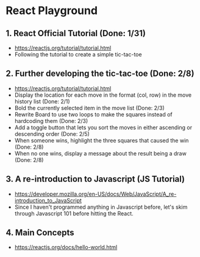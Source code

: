 # React Playground

## 1. React Official Tutorial (Done: 1/31)
- https://reactjs.org/tutorial/tutorial.html
- Following the tutorial to create a simple tic-tac-toe

## 2. Further developing the tic-tac-toe (Done: 2/8)
- https://reactjs.org/tutorial/tutorial.html
- Display the location for each move in the format (col, row) in the move history list (Done: 2/1)
- Bold the currently selected item in the move list (Done: 2/3)
- Rewrite Board to use two loops to make the squares instead of hardcoding them (Done: 2/3)
- Add a toggle button that lets you sort the moves in either ascending or descending order (Done: 2/5)
- When someone wins, highlight the three squares that caused the win (Done: 2/8)
- When no one wins, display a message about the result being a draw (Done: 2/8)

## 3. A re-introduction to Javascript (JS Tutorial)
- https://developer.mozilla.org/en-US/docs/Web/JavaScript/A_re-introduction_to_JavaScript
- Since I haven't programmed anything in Javascript before, let's skim through Javascript 101 before hitting the React.

## 4. Main Concepts
- https://reactjs.org/docs/hello-world.html
